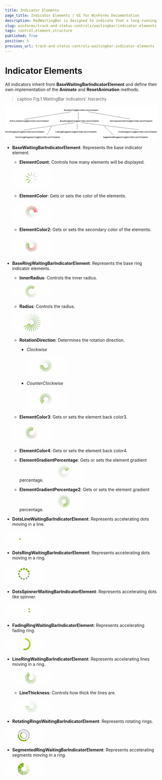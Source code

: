 ```yaml
---
title: Indicator Elements
page_title: Indicator Elements | UI for WinForms Documentation
description: RadWaitingBar is designed to indicate that a long-running operation with indeterminate  length is undergoing.
slug: winforms/track-and-status-controls/waitingbar/indicator-elements
tags: control,element,structure
published: True
position: 5
previous_url: track-and-status-controls-waitingbar-indicator-elements
---
```


# Indicator Elements

All indicators inherit from __BaseWaitingBarIndicatorElement__ and define their own implementation of the __Animate__ and __ResetAnimation__ methods. 

>caption Fig.1 WaitingBar indicators' hierarchy
>
![track-and-status-controls-waiting-bar-indicator-elements 012](images/track-and-status-controls-waiting-bar-indicator-elements014.png) 

* __BaseWaitingBarIndicatorElement__: Represents the base indicator element.
	* __ElementCount__: Controls how many elements will be displayed.
	
	![track-and-status-controls-waiting-bar-indicator-elements 012](images/track-and-status-controls-waiting-bar-indicator-elements013.gif) 
	
	* __ElementColor__: Gets or sets the color of the elements.
	
	![track-and-status-controls-waiting-bar-indicator-elements 015](images/track-and-status-controls-waiting-bar-indicator-elements015.gif)

	* __ElementColor2__: Gets or sets the secondary color of the elements.
	
	![track-and-status-controls-waiting-bar-indicator-elements 016](images/track-and-status-controls-waiting-bar-indicator-elements016.gif)

* __BaseRingWaitingBarIndicatorElement__: Represents the base ring indicator elements.
	* __InnerRadius__: Controls the inner radius.
	
	![track-and-status-controls-waiting-bar-indicator-elements 009](images/track-and-status-controls-waiting-bar-indicator-elements009.gif) 
	* __Radius__: Controls the radius.
	
	![track-and-status-controls-waiting-bar-indicator-elements 010](images/track-and-status-controls-waiting-bar-indicator-elements010.gif) 
	* __RotationDirection__: Determines the rotation direction.
		* *Clockwise*	 
		
			![track-and-status-controls-waiting-bar-indicator-elements 011](images/track-and-status-controls-waiting-bar-indicator-elements011.gif) 
		* *CounterClockwise*	
		
		 	![track-and-status-controls-waiting-bar-indicator-elements 012](images/track-and-status-controls-waiting-bar-indicator-elements012.gif) 

	* __ElementColor3__: Gets or sets the element back color3.
	
	![track-and-status-controls-waiting-bar-indicator-elements 017](images/track-and-status-controls-waiting-bar-indicator-elements017.gif)

	* __ElementColor4__: Gets or sets the element back color4.

	* __ElementGradientPercentage__: Gets or sets the element gradient percentage.
	![track-and-status-controls-waiting-bar-indicator-elements 018](images/track-and-status-controls-waiting-bar-indicator-elements018.gif)

	* __ElementGradientPercentage2__: Gets or sets the element gradient percentage.
	![track-and-status-controls-waiting-bar-indicator-elements 019](images/track-and-status-controls-waiting-bar-indicator-elements019.gif)

* __DotsLineWaitingBarIndicatorElement__: Represents accelerating dots moving in a line.

![track-and-status-controls-waiting-bar-indicator-elements 001](images/track-and-status-controls-waiting-bar-indicator-elements001.gif)

* __DotsRingWaitingBarIndicatorElement__: Represents accelerating dots moving in a ring.

![track-and-status-controls-waiting-bar-indicator-elements 002](images/track-and-status-controls-waiting-bar-indicator-elements002.gif)

* __DotsSpinnerWaitingBarIndicatorElement__: Represents accelerating dots like spinner.

![track-and-status-controls-waiting-bar-indicator-elements 003](images/track-and-status-controls-waiting-bar-indicator-elements003.gif)

* __FadingRingWaitingBarIndicatorElement__: Represents accelerating fading ring.

![track-and-status-controls-waiting-bar-indicator-elements 004](images/track-and-status-controls-waiting-bar-indicator-elements004.gif)

* __LineRingWaitingBarIndicatorElement__: Represents accelerating lines moving in a ring.

	![track-and-status-controls-waiting-bar-indicator-elements 005](images/track-and-status-controls-waiting-bar-indicator-elements005.gif) 

	* __LineThickness__: Controls how thick the lines are.
	
	![track-and-status-controls-waiting-bar-indicator-elements 008](images/track-and-status-controls-waiting-bar-indicator-elements008.gif) 

* __RotatingRingsWaitingBarIndicatorElement__: Represents rotating rings.

![track-and-status-controls-waiting-bar-indicator-elements 007](images/track-and-status-controls-waiting-bar-indicator-elements007.gif)

* __SegmentedRingWaitingBarIndicatorElement__: Represents accelerating segments moving in a ring.

![track-and-status-controls-waiting-bar-indicator-elements 006](images/track-and-status-controls-waiting-bar-indicator-elements006.gif)
   
